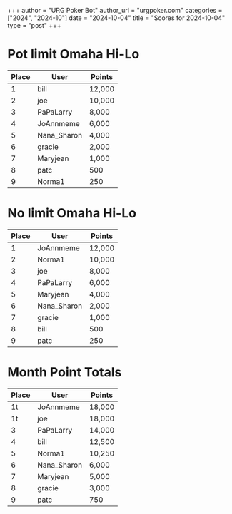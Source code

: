 +++
author = "URG Poker Bot"
author_url = "urgpoker.com"
categories = ["2024", "2024-10"]
date = "2024-10-04"
title = "Scores for 2024-10-04"
type = "post"
+++
# Pot limit Omaha Hi-Lo

| Place | User | Points |
|-------|------|--------|
| 1 | bill | 12,000 |
| 2 | joe | 10,000 |
| 3 | PaPaLarry | 8,000 |
| 4 | JoAnnmeme | 6,000 |
| 5 | Nana_Sharon | 4,000 |
| 6 | gracie | 2,000 |
| 7 | Maryjean | 1,000 |
| 8 | patc | 500 |
| 9 | Norma1 | 250 |

# No limit Omaha Hi-Lo

| Place | User | Points |
|-------|------|--------|
| 1 | JoAnnmeme | 12,000 |
| 2 | Norma1 | 10,000 |
| 3 | joe | 8,000 |
| 4 | PaPaLarry | 6,000 |
| 5 | Maryjean | 4,000 |
| 6 | Nana_Sharon | 2,000 |
| 7 | gracie | 1,000 |
| 8 | bill | 500 |
| 9 | patc | 250 |

# Month Point Totals

| Place | User | Points |
|-------|------|--------|
| 1t | JoAnnmeme | 18,000 |
| 1t | joe | 18,000 |
| 3 | PaPaLarry | 14,000 |
| 4 | bill | 12,500 |
| 5 | Norma1 | 10,250 |
| 6 | Nana_Sharon | 6,000 |
| 7 | Maryjean | 5,000 |
| 8 | gracie | 3,000 |
| 9 | patc | 750 |
